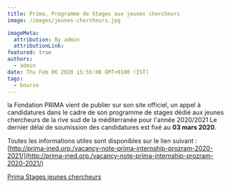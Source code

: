 ```yaml
---
title: Prima, Programme de Stages aux jeunes chercheurs
image: /images/jeunes-chercheurs.jpg

imageMeta:
  attribution: By admin
  attributionLink:
featured: true
authors:
  - admin
date: Thu Feb 06 2020 15:55:00 GMT+0100 (IST)
tags:
  - bourse
---
```

 la Fondation PRIMA vient de publier sur son site officiel, un appel à candidatures dans le cadre de son programme de stages dédié aux jeunes chercheurs de la rive sud de la méditerranée pour l'année 2020/2021 Le dernier délai de soumission des candidatures est fixé au **03 mars 2020**.

Toutes les informations utiles sont disponibles sur le lien suivant : [http://prima-ined.orp./vacancy-note-prima-internship-prozram-2020-2021/](http://prima-ined.orp./vacancy-note-prima-internship-prozram-2020-2021/)


[Prima Stages jeunes chercheurs](/images/prima-2020.jpg)
